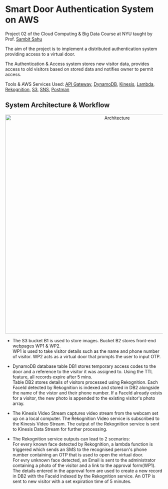 # Smart Door Authentication System on AWS

Project 02 of the Cloud Computing & Big Data Course at NYU taught by Prof. [Sambit Sahu](https://engineering.nyu.edu/sambit-sahu) 

The aim of the project is to implement a distributed authentication system providing access to a virtual door. 

The Authentication & Access system stores new visitor data, provides access to old visitors based on stored data and notifies owner to permit access.

Tools & AWS Services Used: [API Gateway](https://aws.amazon.com/api-gateway/), [DynamoDB](https://aws.amazon.com/dynamodb/), [Kinesis](https://aws.amazon.com/kinesis/), [Lambda](https://aws.amazon.com/lambda/), [Rekognition](https://aws.amazon.com/rekognition/), [S3](https://aws.amazon.com/s3/), [SNS](https://aws.amazon.com/sns/), [Postman](https://www.postman.com/)  


## System Architecture & Workflow

<p align="center">
  <img src="https://github.com/Dhuldhoyavarun/smart_door_authentication_system/blob/main/Lambda_functions/Architecture.PNG" width='700' title="Architecture">
</p>

+ The S3 bucket B1 is used to store images. Bucket B2 stores front-end webpages WP1 & WP2.  
WP1 is used to take visitor details such as the name and phone number of visitor. WP2 acts as a virtual door that prompts the user to input OTP.

+ DynamoDB database table DB1 stores temporary access codes to the door and a reference to the visitor it was assigned to. Using the TTL feature, all records expire after 5 mins.  
Table DB2 stores details of visitors processed using Rekognition. Each FaceId detected by Rekognition is indexed and stored in DB2 alongside the name of the vistor and their phone number. If a FaceId already exists for a visitor, the new photo is appended to the existing visitor's photo array.

+ The Kinesis Video Stream captures video stream from the webcam set up on a local computer. The Rekognition Video service is subscribed to the Kinesis Video Stream. The output of the Rekognition service is sent to Kinesis Data Stream for further processing.  

+ The Rekognition service outputs can lead to 2 scenarios:  
For every known face detected by Rekognition, a lambda function is triggered which sends an SMS to the recognised person's phone number containing an OTP that is used to open the virtual door.  
For evry unknown face detected, an Email is sent to the administrator containing a photo of the visitor and a link to the approval form(WP1). The details entered in the approval form are used to create a new record in DB2 with the FaceId indexed by the Rekognition service. An OTP is sent to new visitor with a set expiration time of 5 minutes.  

